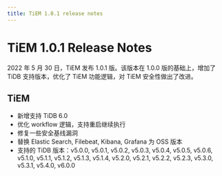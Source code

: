 ```yaml
---
title: TiEM 1.0.1 release notes
---
```

<!-- markdownlint-disable MD001 -->
# TiEM 1.0.1 Release Notes

2022 年 5 月 30 日，TiEM 发布 1.0.1 版。该版本在 1.0.0 版的基础上，增加了 TiDB 支持版本，优化了 TiEM 功能逻辑，对 TiEM 安全性做出了改进。

## TiEM

- 新增支持 TiDB 6.0
- 优化 workflow 逻辑，支持重启继续执行
- 修复一些安全基线漏洞
- 替换 Elastic Search, Filebeat, Kibana, Grafana 为 OSS 版本
- 支持的 TiDB 版本：v5.0.0, v5.0.1, v5.0.2, v5.0.3, v5.0.4, v5.0.5, v5.0.6, v5.1.0, v5.1.1, v5.1.2, v5.1.3, v5.1.4, v5.2.0, v5.2.1, v5.2.2, v5.2.3, v5.3.0, v5.3.1, v5.4.0, v6.0.0
